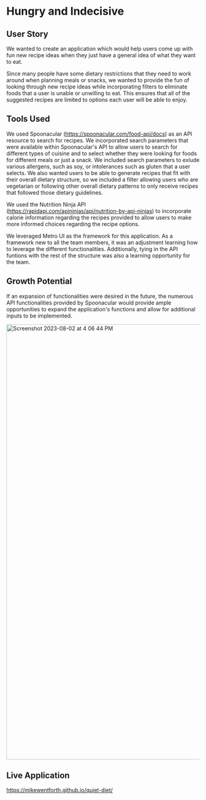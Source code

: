 # Hungry and Indecisive 

## User Story

We wanted to create an application which would help users come up with fun new recipe ideas when they just have a general idea of what they want to eat.

Since many people have some dietary restrictions that they need to work around when planning meals or snacks, we wanted to provide the fun of looking through new recipe ideas while incorporating filters to eliminate foods that a user is unable or unwilling to eat. This ensures that all of the suggested recipes are limited to options each user will be able to enjoy.

## Tools Used
We used Spoonacular (https://spoonacular.com/food-api/docs) as an API resource to search for recipes. We incorporated search parameters that were available within Spoonacular's API to allow users to search for different types of cuisine and to select whether they were looking for foods for different meals or just a snack. We included search parameters to exlude various allergens, such as soy, or intolerances such as gluten that a user selects. We also wanted users to be able to generate recipes that fit with their overall dietary structure, so we included a filter allowing users who are vegetarian or following other overall dietary patterns to only receive recipes that followed those dietary guidelines.

We used the Nutrition Ninja API (https://rapidapi.com/apininjas/api/nutrition-by-api-ninjas) to incorporate calorie information regarding the recipes provided to allow users to make more informed choices regarding the recipe options.

We leveraged Metro UI as the framework for this application. As a framework new to all the team members, it was an adjustment learning how to leverage the different functionalities. Additionally, tying in the API funtions with the rest of the structure was also a learning opportunity for the team.

## Growth Potential
If an expansion of functionalities were desired in the future, the numerous API functionalities provided by Spoonacular would provide ample opportunities to expand the application's functions and allow for additional inputs to be implemented.

<img width="1134" alt="Screenshot 2023-08-02 at 4 06 44 PM" src="https://github.com/MikeWentForth/quiet-diet/assets/132107748/ffeedf6d-ed55-486d-89a9-1b3b81bfa5eb">


## Live Application

https://mikewentforth.github.io/quiet-diet/
